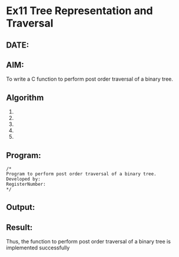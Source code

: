 # Ex11 Tree Representation and Traversal
## DATE:
## AIM:
To write a C function to perform post order traversal of a binary tree.

## Algorithm
1. 
2. 
3. 
4.  
5.   

## Program:
```
/*
Program to perform post order traversal of a binary tree.
Developed by: 
RegisterNumber:  
*/
```

## Output:



## Result:
Thus, the function to perform post order traversal of a binary tree is implemented successfully
